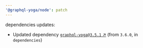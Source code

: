 ```yaml
---
'@graphql-yoga/node': patch
---
```

dependencies updates:
  - Updated dependency [`graphql-yoga@3.5.1` ↗︎](https://www.npmjs.com/package/graphql-yoga/v/3.5.1) (from `3.6.0`, in `dependencies`)
